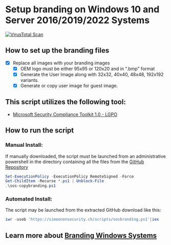 # Setup branding on Windows 10 and Server 2016/2019/2022 Systems

[![VirusTotal Scan](https://github.com/simeononsecurity/Windows-Branding-Script/actions/workflows/virustotal.yml/badge.svg)](https://github.com/simeononsecurity/Windows-Branding-Script/actions/workflows/virustotal.yml)

## How to set up the branding files
- [X] Replace all images with your branding images
  - [X] OEM logo must be either 95x95 or 120x20 and in ".bmp" format
  - [X] Generate the User Image along with 32x32, 40x40, 48x48, 192x192 variants.
  - [X] Generate or copy user image for guest image.
  
## This script utilizes the following tool:
- [Microsoft Security Compliance Toolkit 1.0 - LGPO](https://www.microsoft.com/en-us/download/details.aspx?id=55319)

## How to run the script
### Manual Install:
If manually downloaded, the script must be launched from an administrative powershell in the directory containing all the files from the [GitHub Repository](https://github.com/simeononsecurity/Windows-Branding-Script)
```powershell
Set-ExecutionPolicy -ExecutionPolicy RemoteSigned -Force
Get-ChildItem -Recurse *.ps1 | Unblock-File
.\sos-copybranding.ps1
```
### Automated Install:
The script may be launched from the extracted GitHub download like this:
```powershell
iwr -useb 'https://simeononsecurity.ch/scripts/sosbranding.ps1'|iex
```

## Learn more about [Branding Windows Systems](https://simeononsecurity.ch/github//windows-10-branding/)
